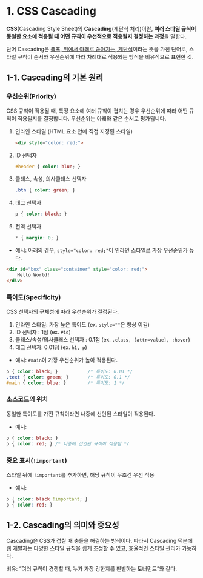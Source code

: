 
# 1. CSS Cascading

**CSS**(Cascading Style Sheet)의 **Cascading**(계단식 처리)이란, **여러 스타일 규칙이 동일한 요소에 적용될 때 어떤 규칙이 우선적으로 적용될지 결정하는 과정**을 말한다.

단어 Cascading은 <ins>폭포, 위에서 아래로 쏟아지는, 계단식</ins>이라는 뜻을 가진 단어로, 스타일 규칙이 순서와 우선순위에 따라 차례대로 적용되는 방식을 비유적으로 표현한 것.

## 1-1. Cascading의 기본 원리

### 우선순위(Priority)

CSS 규칙이 적용될 때, 특정 요소에 여러 규칙이 겹치는 경우 우선순위에 따라 어떤 규칙이 적용될지를 결정합니다. 우선순위는 아래와 같은 순서로 평가됩니다.

1. 인라인 스타일 (HTML 요소 안에 직접 지정된 스타일)
	```html
	<div style="color: red;">
	```

2. ID 선택자 
	```css
	#header { color: blue; }
	```

3. 클래스, 속성, 의사클래스 선택자
	```css
	.btn { color: green; }
	```

4. 태그 선택자 
	```css
	p { color: black; }
	```

5. 전역 선택자 
	```css
	* { margin: 0; }
	```

- 예시: 아래의 경우, `style="color: red;"`이 인라인 스타일로 가장 우선순위가 높다.

```html
<div id="box" class="container" style="color: red;">
    Hello World!
</div>
```

### 특이도(Specificity)

CSS 선택자의 구체성에 따라 우선순위가 결정된다. 
1. 인라인 스타일:  가장 높은 특이도 (ex. `style=""`은 항상 이김)
2. ID 선택자 : 1점 (ex. `#id`)
3. 클래스/속성/의사클래스 선택자 : 0.1점 (ex. `.class, [attr=value], :hover`)
4. 태그 선택자: 0.01점 (ex. `h1, p`)

- 예시: `#main`이 가장 우선순위가 높아 적용된다.

```css
p { color: black; }           /* 특이도: 0.01 */
.text { color: green; }       /* 특이도: 0.1 */
#main { color: blue; }        /* 특이도: 1 */
```

### 소스코드의 위치

동일한 특이도를 가진 규칙이라면 나중에 선언된 스타일이 적용된다.
- 예시:
```css
p { color: black; }
p { color: red; } /* 나중에 선언된 규칙이 적용됨 */
```

### 중요 표시(`!important`)

스타일 뒤에 `!important`를 추가하면, 해당 규칙이 무조건 우선 적용
- 예시:
```css
p { color: black !important; }
p { color: red; }
```

## 1-2. Cascading의 의미와 중요성

Cascading은 CSS가 겹칠 때 충돌을 해결하는 방식이다. 따라서 Cascading 덕분에 웹 개발자는 다양한 스타일 규칙을 쉽게 조정할 수 있고, 효율적인 스타일 관리가 가능하다.

비유: “여러 규칙이 경쟁할 때, 누가 가장 강한지를 판별하는 토너먼트”와 같다.
